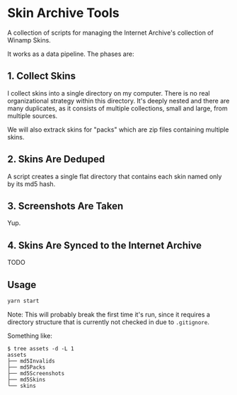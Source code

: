# Skin Archive Tools

A collection of scripts for managing the Internet Archive's collection of Winamp Skins.

It works as a data pipeline. The phases are:

## 1. Collect Skins

I collect skins into a single directory on my computer. There is no real organizational strategy within this directory. It's deeply nested and there are many duplicates, as it consists of multiple collections, small and large, from multiple sources.

We will also extrack skins for "packs" which are zip files containing multiple skins.

## 2. Skins Are Deduped

A script creates a single flat directory that contains each skin named only by its md5 hash.

## 3. Screenshots Are Taken

Yup.

## 4. Skins Are Synced to the Internet Archive

TODO

## Usage

```bash
yarn start
```

Note: This will probably break the first time it's run, since it requires a directory structure that is currently not checked in due to `.gitignore`.

Something like:

```
$ tree assets -d -L 1
assets
├── md5Invalids
├── md5Packs
├── md5Screenshots
├── md5Skins
└── skins
```
